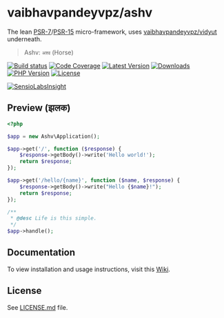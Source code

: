 # vaibhavpandeyvpz/ashv
The lean [PSR-7](https://github.com/php-fig/http-message)/[PSR-15](https://github.com/php-fig/fig-standards/blob/master/proposed/http-middleware/middleware.md) micro-framework, uses [vaibhavpandeyvpz/vidyut](https://github.com/vaibhavpandeyvpz/vidyut) underneath.

> Ashv: `अश्‍व` (Horse)

[![Build status][build-status-image]][build-status-url]
[![Code Coverage][code-coverage-image]][code-coverage-url]
[![Latest Version][latest-version-image]][latest-version-url]
[![Downloads][downloads-image]][downloads-url]
[![PHP Version][php-version-image]][php-version-url]
[![License][license-image]][license-url]

[![SensioLabsInsight][insights-image]][insights-url]

Preview (झलक)
-----
```php
<?php

$app = new Ashv\Application();

$app->get('/', function ($response) {
    $response->getBody()->write('Hello world!');
    return $response;
});

$app->get('/hello/{name}', function ($name, $response) {
    $response->getBody()->write("Hello {$name}!");
    return $response;
});

/**
 * @desc Life is this simple.
 */
$app->handle();
```

Documentation
-------
To view installation and usage instructions, visit this [Wiki](https://github.com/vaibhavpandeyvpz/ashv/wiki).

License
-------
See [LICENSE.md][license-url] file.

[build-status-image]: https://img.shields.io/travis/vaibhavpandeyvpz/ashv.svg?style=flat-square
[build-status-url]: https://travis-ci.org/vaibhavpandeyvpz/ashv
[code-coverage-image]: https://img.shields.io/codecov/c/github/vaibhavpandeyvpz/ashv.svg?style=flat-square
[code-coverage-url]: https://codecov.io/gh/vaibhavpandeyvpz/ashv
[latest-version-image]: https://img.shields.io/github/release/vaibhavpandeyvpz/ashv.svg?style=flat-square
[latest-version-url]: https://github.com/vaibhavpandeyvpz/ashv/releases
[downloads-image]: https://img.shields.io/packagist/dt/vaibhavpandeyvpz/ashv.svg?style=flat-square
[downloads-url]: https://packagist.org/packages/vaibhavpandeyvpz/ashv
[php-version-image]: http://img.shields.io/badge/php-5.4+-8892be.svg?style=flat-square
[php-version-url]: https://packagist.org/packages/vaibhavpandeyvpz/ashv
[license-image]: https://img.shields.io/badge/license-MIT-brightgreen.svg?style=flat-square
[license-url]: LICENSE.md
[insights-image]: https://insight.sensiolabs.com/projects/28e2f13a-cc85-4087-8d88-99403a03d77c/small.png
[insights-url]: https://insight.sensiolabs.com/projects/28e2f13a-cc85-4087-8d88-99403a03d77c
